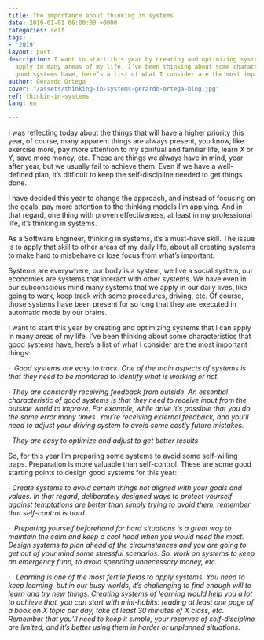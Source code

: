```yaml
---
title: The importance about thinking in systems
date: 2019-01-01 06:00:00 +0000
categories: self
tags:
- '2019'
layout: post
description: I want to start this year by creating and optimizing systems that I can
  apply in many areas of my life. I’ve been thinking about some characteristics that
  good systems have, here’s a list of what I consider are the most important things
author: Gerardo Ortega
cover: "/assets/thinking-in-systems-gerardo-ortega-blog.jpg"
ref: thinkin-in-systems
lang: en

---
```

I was reflecting today about the things that will have a higher priority this year, of course, many apparent things are always present, you know, like exercise more, pay more attention to my spiritual and familiar life, learn X or Y, save more money, etc. These are things we always have in mind, year after year, but we usually fail to achieve them. Even if we have a well-defined plan, it’s difficult to keep the self-discipline needed to get things done.

I have decided this year to change the approach, and instead of focusing on the goals, pay more attention to the thinking models I’m applying. And in that regard, one thing with proven effectiveness, at least in my professional life, it’s thinking in systems.

As a Software Engineer, thinking in systems, it’s a must-have skill. The issue is to apply that skill to other areas of my daily life, about all creating systems to make hard to misbehave or lose focus from what’s important.

Systems are everywhere; our body is a system, we live a social system, our economies are systems that interact with other systems. We have even in our subconscious mind many systems that we apply in our daily lives, like going to work, keep track with some procedures, driving, etc. Of course, those systems have been present for so long that they are executed in automatic mode by our brains.

I want to start this year by creating and optimizing systems that I can apply in many areas of my life. I’ve been thinking about some characteristics that good systems have, here’s a list of what I consider are the most important things:

_·  Good systems are easy to track. One of the main aspects of systems is that they need to be monitored to identify what is working or not._

_· They are constantly receiving feedback from outside. An essential characteristic of good systems is that they need to receive input from the outside world to improve. For example, while drive it’s possible that you do the same error many times. You’re receiving external feedback, and you’ll need to adjust your driving system to avoid some costly future mistakes._

_·  They are easy to optimize and adjust to get better results_

So, for this year I’m preparing some systems to avoid some self-willing traps. Preparation is more valuable than self-control. These are some good starting points to design good systems for this year:

_· Create systems to avoid certain things not aligned with your goals and values. In that regard, deliberately designed ways to protect yourself against temptations are better than simply trying to avoid them, remember that self-control is hard._

_·  Preparing yourself beforehand for hard situations is a great way to maintain the calm and keep a cool head when you would need the most. Design systems to plan ahead of the circumstances and you are going to get out of your mind some stressful scenarios. So, work on systems to keep an emergency fund, to avoid spending unnecessary money, etc._

_·   Learning is one of the most fertile fields to apply systems. You need to keep learning, but in our busy worlds, it’s challenging to find enough will to learn and try new things. Creating systems of learning would help you a lot to achieve that, you can start with mini-habits: reading at least one page of a book on X topic per day, take at least 30 minutes of X class, etc. Remember that you’ll need to keep it simple, your reserves of self-discipline are limited, and it’s better using them in harder or unplanned situations._